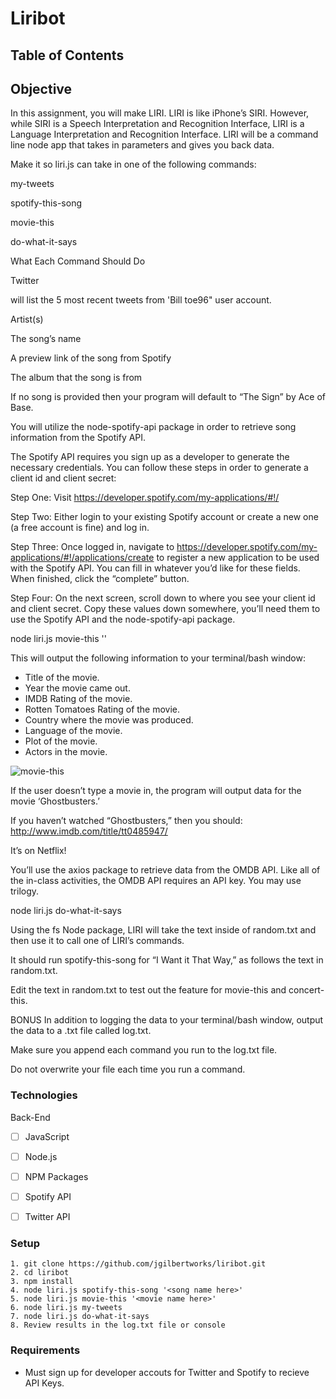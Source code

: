 # Liribot

## Table of Contents 

## Objective 

In this assignment, you will make LIRI. LIRI is like iPhone’s SIRI. However, while SIRI is a Speech Interpretation and Recognition Interface, LIRI is a Language Interpretation and Recognition Interface. LIRI will be a command line node app that takes in parameters and gives you back data.

Make it so liri.js can take in one of the following commands:

my-tweets

spotify-this-song

movie-this

do-what-it-says

What Each Command Should Do

Twitter

will list the 5 most recent tweets from 'Bill toe96" user account. 

Artist(s)

The song’s name

A preview link of the song from Spotify

The album that the song is from

If no song is provided then your program will default to “The Sign” by Ace of Base.

You will utilize the node-spotify-api package in order to retrieve song information from the Spotify API.

The Spotify API requires you sign up as a developer to generate the necessary credentials. You can follow these steps in order to generate a client id and client secret:

Step One: Visit https://developer.spotify.com/my-applications/#!/

Step Two: Either login to your existing Spotify account or create a new one (a free account is fine) and log in.

Step Three: Once logged in, navigate to https://developer.spotify.com/my-applications/#!/applications/create to register a new application to be used with the Spotify API. You can fill in whatever you’d like for these fields. When finished, click the “complete” button.

Step Four: On the next screen, scroll down to where you see your client id and client secret. Copy these values down somewhere, you’ll need them to use the Spotify API and the node-spotify-api package.

node liri.js movie-this '<movie name here>'

This will output the following information to your terminal/bash window:
   * Title of the movie.
   * Year the movie came out.
   * IMDB Rating of the movie.
   * Rotten Tomatoes Rating of the movie.
   * Country where the movie was produced.
   * Language of the movie.
   * Plot of the movie.
   * Actors in the movie.
   
   ![movie-this](https://raw.github.com/jgilbertworks/liribot/blob/master/images/Screen%20Shot%202019-09-04%20at%204.26.40%20PM.png?raw=true "liribot")
   
If the user doesn’t type a movie in, the program will output data for the movie ‘Ghostbusters.’

If you haven’t watched “Ghostbusters,” then you should: http://www.imdb.com/title/tt0485947/

It’s on Netflix!

You’ll use the axios package to retrieve data from the OMDB API. Like all of the in-class activities, the OMDB API requires an API key. You may use trilogy.

node liri.js do-what-it-says

Using the fs Node package, LIRI will take the text inside of random.txt and then use it to call one of LIRI’s commands.

It should run spotify-this-song for “I Want it That Way,” as follows the text in random.txt.

Edit the text in random.txt to test out the feature for movie-this and concert-this.

BONUS
In addition to logging the data to your terminal/bash window, output the data to a .txt file called log.txt.

Make sure you append each command you run to the log.txt file.

Do not overwrite your file each time you run a command.

### Technologies
Back-End
- [ ] JavaScript
- [ ] Node.js
- [ ] NPM Packages
- [ ] Spotify API
- [ ] Twitter API


### Setup 
```
1. git clone https://github.com/jgilbertworks/liribot.git
2. cd liribot
3. npm install 
4. node liri.js spotify-this-song '<song name here>'
5. node liri.js movie-this '<movie name here>'
6. node liri.js my-tweets
7. node liri.js do-what-it-says
8. Review results in the log.txt file or console

```
### Requirements

- Must sign up for developer accouts for Twitter and Spotify to recieve API Keys.
